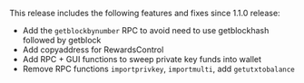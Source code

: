 This release includes the following features and fixes since 1.1.0 release:
  - Add the `getblockbynumber` RPC to avoid need to use getblockhash followed by getblock
  - Add copyaddress for RewardsControl
  - Add RPC + GUI functions to sweep private key funds into wallet
  - Remove RPC functions `importprivkey`, `importmulti`, add `getutxtobalance`
  
  